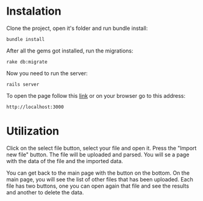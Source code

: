 # Instalation

Clone the project, open it's folder and run bundle install:

    bundle install

After all the gems got installed, run the migrations:

    rake db:migrate

Now you need to run the server:

    rails server

To open the page follow this [link](http://localhost:3000) or on your browser go to this address:

    http://localhost:3000

# Utilization
Click on the select file button, select your file and open it.
Press the "Import new file" button.
The file will be uploaded and parsed.
You will se a page with the data of the file and the imported data.

You can get back to the main page with the button on the bottom.
On the main page, you will see the list of other files that has been uploaded.
Each file has two buttons, one you can open again that file and see the results and another to delete the data.
